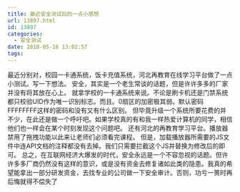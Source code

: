 ```yaml
---
title: 最近安全测试后的一点小感想
url: 13897.html
id: 13897
categories:
  - 安全测试
date: 2018-05-16 13:02:57
tags:
---
```


最近分别对，校园一卡通系统，饭卡充值系统，河北再教育在线学习平台做了一点小测试。写一下想法。 安全，其实是一个老生常谈的话题，但是许许多多的厂家并没有将其放在心上。 就拿学校的一卡通系统来说。不论是刷卡机还是门禁系统都只校验UID作为唯一识别标志。而且。0扇区的加密极其弱。默认密码FFFFFFFF这样的密码和没有又有什么区别。 但毕竟升级一个系统所要花费的并不少，在此还是做一个呼吁吧。如果学校真的有和我一样热爱计算机的同学，相信他们也一样会在某个时刻发现这个问题吧。 还有河北的再教育学习平台。播放器禁用了拖拽功能以此来让老师们必须看完课程。 但是，加载播放器所需要的JS文件中连API文档的注释都没有去掉。我们只需要拦截这个JS并替换为修改后的即可。 总之，在互联网经济大爆发的时代，安全永远是一个不容忽视的话题。但许许多多厂商仍然没有这样的意识，或是没有资金去修复诸如此类的隐患。我真的希望能拿出一部分研发资金，去找专业的公司做一下安全审计。否则，功亏一篑时再后悔就得不偿失了